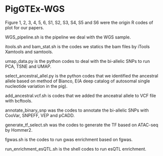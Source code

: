 # PigGTEx-WGS
Figure 1, 2, 3, 4, 5, 6, S1, S2, S3, S4, S5 and S6 were the origin R codes of plot for our papers.

WGS_pipeline.sh is the pipeline we deal with the WGS sample.

itools.sh and bam_stat.sh is the codes we statics the bam files by iTools Xamtools and samtools.

umap_data.py is the python codes to deal with the bi-allelic SNPs to run PCA, TSNE and UMAP.

select_ancestral_allel.py is the python codes that we identified the ancestral allele based on method of Bianco, E(A deep catalog of autosomal single nucleotide variation in the pig).

add_ancestral.vcf.sh is codes that we added the anceatral allele to VCF file with bcftools.

annotate_binary_snp was the codes to annotate the bi-allelic SNPs with CooVar, SNPEFF, VEP and pCADD.

generate_tf_select.sh was the codes to generate the TF based on ATAC-seq by Hommer2.

fgwas.sh is the codes to run gwas enrichment based on fgwas.

run_enrichment_esQTL.sh is the shell codes to run esQTL enrichment.
